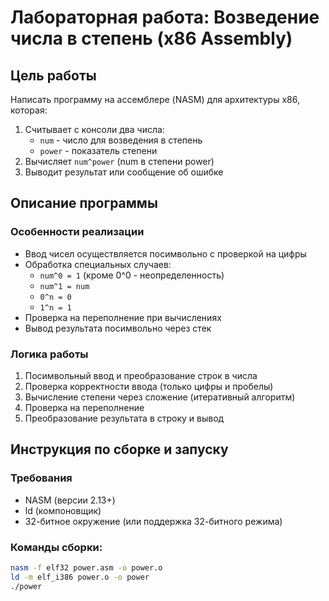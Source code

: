 # Лабораторная работа: Возведение числа в степень (x86 Assembly)

## Цель работы
Написать программу на ассемблере (NASM) для архитектуры x86, которая:
1. Считывает с консоли два числа:
   - `num` - число для возведения в степень
   - `power` - показатель степени
2. Вычисляет `num^power` (num в степени power)
3. Выводит результат или сообщение об ошибке

## Описание программы

### Особенности реализации
- Ввод чисел осуществляется посимвольно с проверкой на цифры
- Обработка специальных случаев:
  - `num^0 = 1` (кроме 0^0 - неопределенность)
  - `num^1 = num`
  - `0^n = 0`
  - `1^n = 1`
- Проверка на переполнение при вычислениях
- Вывод результата посимвольно через стек

### Логика работы
1. Посимвольный ввод и преобразование строк в числа
2. Проверка корректности ввода (только цифры и пробелы)
3. Вычисление степени через сложение (итеративный алгоритм)
4. Проверка на переполнение
5. Преобразование результата в строку и вывод

## Инструкция по сборке и запуску

### Требования
- NASM (версии 2.13+)
- ld (компоновщик)
- 32-битное окружение (или поддержка 32-битного режима)

### Команды сборки:
```bash
nasm -f elf32 power.asm -o power.o
ld -m elf_i386 power.o -o power
./power